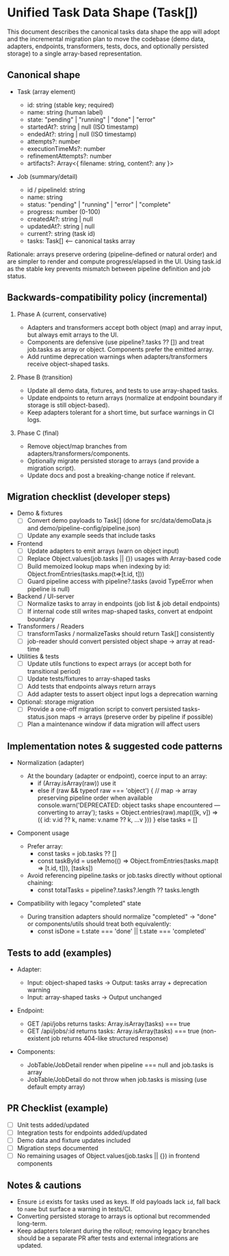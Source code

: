 # Unified Task Data Shape (Task[])

This document describes the canonical tasks data shape the app will adopt and the incremental migration plan to move the codebase (demo data, adapters, endpoints, transformers, tests, docs, and optionally persisted storage) to a single array-based representation.

## Canonical shape

- Task (array element)
  - id: string (stable key; required)
  - name: string (human label)
  - state: "pending" | "running" | "done" | "error"
  - startedAt?: string | null (ISO timestamp)
  - endedAt?: string | null (ISO timestamp)
  - attempts?: number
  - executionTimeMs?: number
  - refinementAttempts?: number
  - artifacts?: Array<{ filename: string, content?: any }>

- Job (summary/detail)
  - id / pipelineId: string
  - name: string
  - status: "pending" | "running" | "error" | "complete"
  - progress: number (0-100)
  - createdAt?: string | null
  - updatedAt?: string | null
  - current?: string (task id)
  - tasks: Task[] <-- canonical tasks array

Rationale: arrays preserve ordering (pipeline-defined or natural order) and are simpler to render and compute progress/elapsed in the UI. Using task.id as the stable key prevents mismatch between pipeline definition and job status.

## Backwards-compatibility policy (incremental)

1. Phase A (current, conservative)
   - Adapters and transformers accept both object (map) and array input, but always emit arrays to the UI.
   - Components are defensive (use pipeline?.tasks ?? []) and treat job.tasks as array or object. Components prefer the emitted array.
   - Add runtime deprecation warnings when adapters/transformers receive object-shaped tasks.

2. Phase B (transition)
   - Update all demo data, fixtures, and tests to use array-shaped tasks.
   - Update endpoints to return arrays (normalize at endpoint boundary if storage is still object-based).
   - Keep adapters tolerant for a short time, but surface warnings in CI logs.

3. Phase C (final)
   - Remove object/map branches from adapters/transformers/components.
   - Optionally migrate persisted storage to arrays (and provide a migration script).
   - Update docs and post a breaking-change notice if relevant.

## Migration checklist (developer steps)

- Demo & fixtures
  - [ ] Convert demo payloads to Task[] (done for src/data/demoData.js and demo/pipeline-config/pipeline.json)
  - [ ] Update any example seeds that include tasks

- Frontend
  - [ ] Update adapters to emit arrays (warn on object input)
  - [ ] Replace Object.values(job.tasks || {}) usages with Array-based code
  - [ ] Build memoized lookup maps when indexing by id: Object.fromEntries(tasks.map(t=>[t.id, t]))
  - [ ] Guard pipeline access with pipeline?.tasks (avoid TypeError when pipeline is null)

- Backend / UI-server
  - [ ] Normalize tasks to array in endpoints (job list & job detail endpoints)
  - [ ] If internal code still writes map-shaped tasks, convert at endpoint boundary

- Transformers / Readers
  - [ ] transformTasks / normalizeTasks should return Task[] consistently
  - [ ] job-reader should convert persisted object shape -> array at read-time

- Utilities & tests
  - [ ] Update utils functions to expect arrays (or accept both for transitional period)
  - [ ] Update tests/fixtures to array-shaped tasks
  - [ ] Add tests that endpoints always return arrays
  - [ ] Add adapter tests to assert object input logs a deprecation warning

- Optional: storage migration
  - [ ] Provide a one-off migration script to convert persisted tasks-status.json maps -> arrays (preserve order by pipeline if possible)
  - [ ] Plan a maintenance window if data migration will affect users

## Implementation notes & suggested code patterns

- Normalization (adapter)
  - At the boundary (adapter or endpoint), coerce input to an array:
    - if (Array.isArray(raw)) use it
    - else if (raw && typeof raw === 'object') {
      // map -> array preserving pipeline order when available
      console.warn('DEPRECATED: object tasks shape encountered — converting to array');
      tasks = Object.entries(raw).map(([k, v]) => ({ id: v.id ?? k, name: v.name ?? k, ...v }))
      } else tasks = []

- Component usage
  - Prefer array:
    - const tasks = job.tasks ?? []
    - const taskById = useMemo(() => Object.fromEntries(tasks.map(t => [t.id, t])), [tasks])
  - Avoid referencing pipeline.tasks or job.tasks directly without optional chaining:
    - const totalTasks = pipeline?.tasks?.length ?? tasks.length

- Compatibility with legacy "completed" state
  - During transition adapters should normalize "completed" -> "done" or components/utils should treat both equivalently:
    - const isDone = t.state === 'done' || t.state === 'completed'

## Tests to add (examples)

- Adapter:
  - Input: object-shaped tasks -> Output: tasks array + deprecation warning
  - Input: array-shaped tasks -> Output unchanged

- Endpoint:
  - GET /api/jobs returns tasks: Array.isArray(tasks) === true
  - GET /api/jobs/:id returns tasks: Array.isArray(tasks) === true (non-existent job returns 404-like structured response)

- Components:
  - JobTable/JobDetail render when pipeline === null and job.tasks is array
  - JobTable/JobDetail do not throw when job.tasks is missing (use default empty array)

## PR Checklist (example)

- [ ] Unit tests added/updated
- [ ] Integration tests for endpoints added/updated
- [ ] Demo data and fixture updates included
- [ ] Migration steps documented
- [ ] No remaining usages of Object.values(job.tasks || {}) in frontend components

## Notes & cautions

- Ensure `id` exists for tasks used as keys. If old payloads lack `id`, fall back to `name` but surface a warning in tests/CI.
- Converting persisted storage to arrays is optional but recommended long-term.
- Keep adapters tolerant during the rollout; removing legacy branches should be a separate PR after tests and external integrations are updated.
